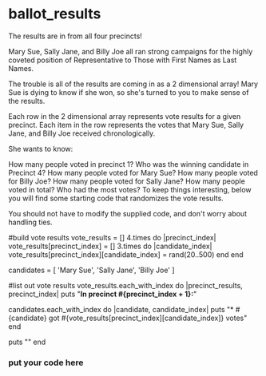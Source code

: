 # ballot_results
The results are in from all four precincts!

Mary Sue, Sally Jane, and Billy Joe all ran strong campaigns for the highly coveted position of Representative to Those with First Names as Last Names.

The trouble is all of the results are coming in as a 2 dimensional array! Mary Sue is dying to know if she won, so she's turned to you to make sense of the results.

Each row in the 2 dimensional array represents vote results for a given precinct. Each item in the row represents the votes that Mary Sue, Sally Jane, and Billy Joe received chronologically.

She wants to know:

How many people voted in precinct 1?
Who was the winning candidate in Precinct 4?
How many people voted for Mary Sue?
How many people voted for Billy Joe?
How many people voted for Sally Jane?
How many people voted in total?
Who had the most votes?
To keep things interesting, below you will find some starting code that randomizes the vote results.

You should not have to modify the supplied code, and don't worry about handling ties.

#build vote results
vote_results = []
4.times do |precinct_index|
  vote_results[precinct_index] = []
  3.times do |candidate_index|
    vote_results[precinct_index][candidate_index] = rand(20..500)
  end
end

candidates = [
  'Mary Sue',
  'Sally Jane',
  'Billy Joe'
]

#list out vote results
vote_results.each_with_index do |precinct_results, precinct_index|
  puts "**In precinct #{precinct_index + 1}:**"

  candidates.each_with_index do |candidate, candidate_index|
    puts "* #{candidate} got #{vote_results[precinct_index][candidate_index]} votes"
  end

  puts ""
end

### put your code here
